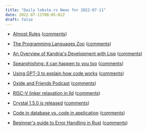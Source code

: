 ```yaml
---
title: "Daily lobste.rs News for 2022-07-11"
date: 2022-07-11T00:05:01Z
draft: false
---
```






- [Almost Rules](https://matklad.github.io//2022/07/10/almost-rules.html)
  ([comments](https://lobste.rs/s/ckntjg/almost_rules))



- [The Programming Languages Zoo](http://plzoo.andrej.com/index.html)
  ([comments](https://lobste.rs/s/jqngt3/programming_languages_zoo))



- [An Overview of Kandria's Development with Lisp](https://reader.tymoon.eu/article/413)
  ([comments](https://lobste.rs/s/g0ptde/overview_kandria_s_development_with_lisp))



- [Spearphishing: it can happen to you too](https://xeiaso.net/blog/spearphishing)
  ([comments](https://lobste.rs/s/bqahhy/spearphishing_it_can_happen_you_too))



- [Using GPT-3 to explain how code works](https://simonwillison.net/2022/Jul/9/gpt-3-explain-code/)
  ([comments](https://lobste.rs/s/znogyz/using_gpt_3_explain_how_code_works))



- [Oxide and Friends Podcast](https://podbay.fm/p/oxide-and-friends)
  ([comments](https://lobste.rs/s/le3w0u/oxide_friends_podcast))



- [RISC-V linker relaxation in lld](https://maskray.me/blog/2022-07-10-riscv-linker-relaxation-in-lld)
  ([comments](https://lobste.rs/s/lf6mhj/risc_v_linker_relaxation_lld))



- [Crystal 1.5.0 is released](https://crystal-lang.org/2022/07/06/1.5.0-released.html)
  ([comments](https://lobste.rs/s/ok9bqh/crystal_1_5_0_is_released))



- [Code in database vs. code in application](https://brandur.org/fragments/code-database-vs-app)
  ([comments](https://lobste.rs/s/mr71g6/code_database_vs_code_application))



- [Beginner's guide to Error Handling in Rust](https://www.sheshbabu.com/posts/rust-error-handling/)
  ([comments](https://lobste.rs/s/x9yqes/beginner_s_guide_error_handling_rust))



